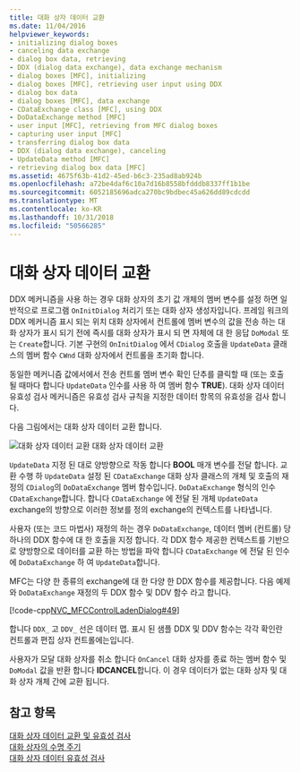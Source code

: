 ```yaml
---
title: 대화 상자 데이터 교환
ms.date: 11/04/2016
helpviewer_keywords:
- initializing dialog boxes
- canceling data exchange
- dialog box data, retrieving
- DDX (dialog data exchange), data exchange mechanism
- dialog boxes [MFC], initializing
- dialog boxes [MFC], retrieving user input using DDX
- dialog box data
- dialog boxes [MFC], data exchange
- CDataExchange class [MFC], using DDX
- DoDataExchange method [MFC]
- user input [MFC], retrieving from MFC dialog boxes
- capturing user input [MFC]
- transferring dialog box data
- DDX (dialog data exchange), canceling
- UpdateData method [MFC]
- retrieving dialog box data [MFC]
ms.assetid: 4675f63b-41d2-45ed-b6c3-235ad8ab924b
ms.openlocfilehash: a72be4daf6c10a7d16b8558bfdddb8337ff1b1be
ms.sourcegitcommit: 6052185696adca270bc9bdbec45a626dd89cdcdd
ms.translationtype: MT
ms.contentlocale: ko-KR
ms.lasthandoff: 10/31/2018
ms.locfileid: "50566285"
---
```

# <a name="dialog-data-exchange"></a>대화 상자 데이터 교환

DDX 메커니즘을 사용 하는 경우 대화 상자의 초기 값 개체의 멤버 변수를 설정 하면 일반적으로 프로그램 `OnInitDialog` 처리기 또는 대화 상자 생성자입니다. 프레임 워크의 DDX 메커니즘 표시 되는 위치 대화 상자에서 컨트롤에 멤버 변수의 값을 전송 하는 대화 상자가 표시 되기 전에 즉시를 대화 상자가 표시 되 면 자체에 대 한 응답 `DoModal` 또는 `Create`합니다. 기본 구현의 `OnInitDialog` 에서 `CDialog` 호출을 `UpdateData` 클래스의 멤버 함수 `CWnd` 대화 상자에서 컨트롤을 초기화 합니다.

동일한 메커니즘 값에서에서 전송 컨트롤 멤버 변수 확인 단추를 클릭할 때 (또는 호출 될 때마다 합니다 `UpdateData` 인수를 사용 하 여 멤버 함수 **TRUE**). 대화 상자 데이터 유효성 검사 메커니즘은 유효성 검사 규칙을 지정한 데이터 항목의 유효성을 검사 합니다.

다음 그림에서는 대화 상자 데이터 교환 합니다.

![대화 상자 데이터 교환](../mfc/media/vc379d1.gif "vc379d1") 대화 상자 데이터 교환

`UpdateData` 지정 된 대로 양방향으로 작동 합니다 **BOOL** 매개 변수를 전달 합니다. 교환 수행 하 `UpdateData` 설정 된 `CDataExchange` 대화 상자 클래스의 개체 및 호출의 재정의 `CDialog`의 `DoDataExchange` 멤버 함수입니다. `DoDataExchange` 형식의 인수 `CDataExchange`합니다. 합니다 `CDataExchange` 에 전달 된 개체 `UpdateData` exchange의 방향으로 이러한 정보를 정의 exchange의 컨텍스트를 나타냅니다.

사용자 (또는 코드 마법사) 재정의 하는 경우 `DoDataExchange`, 데이터 멤버 (컨트롤) 당 하나의 DDX 함수에 대 한 호출을 지정 합니다. 각 DDX 함수 제공한 컨텍스트를 기반으로 양방향으로 데이터를 교환 하는 방법을 파악 합니다 `CDataExchange` 에 전달 된 인수에 `DoDataExchange` 하 여 `UpdateData`합니다.

MFC는 다양 한 종류의 exchange에 대 한 다양 한 DDX 함수를 제공합니다. 다음 예제와 `DoDataExchange` 재정의 두 DDX 함수 및 DDV 함수 라고 합니다.

[!code-cpp[NVC_MFCControlLadenDialog#49](../mfc/codesnippet/cpp/dialog-data-exchange_1.cpp)]

합니다 `DDX_` 고 `DDV_` 선은 데이터 맵. 표시 된 샘플 DDX 및 DDV 함수는 각각 확인란 컨트롤과 편집 상자 컨트롤에는입니다.

사용자가 모달 대화 상자를 취소 합니다 `OnCancel` 대화 상자를 종료 하는 멤버 함수 및 `DoModal` 값을 반환 합니다 **IDCANCEL**합니다. 이 경우 데이터가 없는 대화 상자 및 대화 상자 개체 간에 교환 됩니다.

## <a name="see-also"></a>참고 항목

[대화 상자 데이터 교환 및 유효성 검사](../mfc/dialog-data-exchange-and-validation.md)<br/>
[대화 상자의 수명 주기](../mfc/life-cycle-of-a-dialog-box.md)<br/>
[대화 상자 데이터 유효성 검사](../mfc/dialog-data-validation.md)

